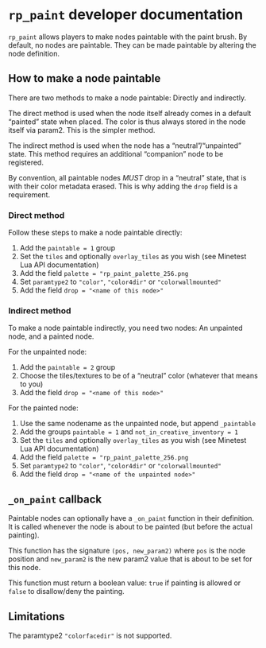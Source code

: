 # `rp_paint` developer documentation

`rp_paint` allows players to make nodes paintable with the paint brush.
By default, no nodes are paintable. They can be made paintable by altering the node definition.

## How to make a node paintable

There are two methods to make a node paintable: Directly and indirectly.

The direct method is used when the node itself already comes in a default “painted” state
when placed. The color is thus always stored in the node itself via param2.
This is the simpler method.

The indirect method is used when the node has a “neutral”/“unpainted” state.
This method requires an additional “companion” node to be registered.

By convention, all paintable nodes *MUST* drop in a “neutral” state, that is
with their color metadata erased. This is why adding the `drop` field is
a requirement.

### Direct method

Follow these steps to make a node paintable directly:

1. Add the `paintable = 1` group
2. Set the `tiles` and optionally `overlay_tiles` as you wish (see Minetest Lua API documentation)
3. Add the field `palette = "rp_paint_palette_256.png`
4. Set `paramtype2` to `"color"`, `"color4dir"` or `"colorwallmounted"`
5. Add the field `drop = "<name of this node>"`

### Indirect method

To make a node paintable indirectly, you need two nodes: An unpainted node, and a painted node.

For the unpainted node:

1. Add the `paintable = 2` group
2. Choose the tiles/textures to be of a “neutral” color (whatever that means to you)
3. Add the field `drop = "<name of this node>"`

For the painted node:

1. Use the same nodename as the unpainted node, but append `_paintable`
2. Add the groups `paintable = 1` and `not_in_creative_inventory = 1`
3. Set the `tiles` and optionally `overlay_tiles` as you wish (see Minetest Lua API documentation)
4. Add the field `palette = "rp_paint_palette_256.png`
5. Set `paramtype2` to `"color"`, `"color4dir"` or `"colorwallmounted"`
6. Add the field `drop = "<name of the unpainted node>"`

## `_on_paint` callback

Paintable nodes can optionally have a `_on_paint` function in their definition.
It is called whenever the node is about to be painted (but before the
actual painting).

This function has the signature `(pos, new_param2)` where `pos` is
the node position and `new_param2` is the new param2 value that is
about to be set for this node.

This function must return a boolean value: `true` if painting is allowed
or `false` to disallow/deny the painting.

## Limitations

The paramtype2 `"colorfacedir"` is not supported.
